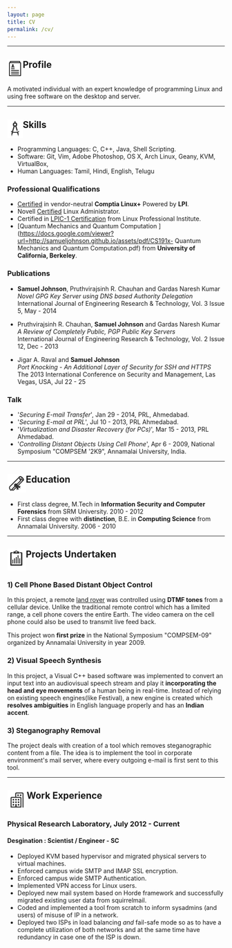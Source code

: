 ```yaml
---
layout: page
title: CV
permalink: /cv/
---
```


----

<h2><img alt ="Profile" src="/assets/img/icons/experience.png" align="top">Profile</h2>

A motivated individual with an expert knowledge of programming Linux and using
free software on the desktop and server.

----

<h2><img alt ="Skills" src="/assets/img/icons/skills.png" align="top">Skills</h2>

  * Programming Languages: C, C++, Java, Shell Scripting.
  * Software: Git, Vim, Adobe Photoshop, OS X, Arch Linux, Geany, KVM, VirtualBox,
  * Human Languages: Tamil, Hindi, English, Telugu

### Professional Qualifications

  * [Certified](https://www.certmetrics.com/comptia/public/verification.aspx?code=LXRG9Z8K6LFE1RV4) in vendor-neutral **Comptia Linux+** Powered by **LPI**.
  * Novell [Certified](https://docs.google.com/viewer?url=https://samueljohnson.github.io/assets/pdf/SamuelJohnson_NCLA_ECR.pdf) Linux Administrator.
  * Certified in [LPIC-1 Certification](/assets/img/LPI%20LPIC-1.jpg) from Linux Professional Institute.
  * [Quantum Mechanics and Quantum Computation ](https://docs.google.com/viewer?url=http://samueljohnson.github.io/assets/pdf/CS191x- Quantum Mechanics and Quantum Computation.pdf) from **University of California, Berkeley**.

### Publications

  * **Samuel Johnson**, Pruthvirajsinh R. Chauhan and Gardas Naresh Kumar
<br> *Novel GPG Key Server using DNS based Authority Delegation*
<br> International Journal of Engineering Research & Technology, Vol. 3 Issue 5, May - 2014

  * Pruthvirajsinh R. Chauhan, **Samuel Johnson** and Gardas Naresh Kumar
<br> *A Review of Completely Public, PGP Public Key Servers*
<br> International Journal of Engineering Research & Technology, Vol. 2 Issue 12, Dec - 2013

  * Jigar A. Raval and **Samuel Johnson**
<br> *Port Knocking - An Additional Layer of Security for SSH and HTTPS*
<br> The 2013 International Conference on Security and Management, Las Vegas, USA, Jul 22 - 25

### Talk

  * '*Securing E-mail Transfer*', Jan 29 - 2014, PRL, Ahmedabad.
  *  '*Securing E-mail at PRL*', Jul 10 - 2013, PRL Ahmedabad.
  * '*Virtualization and Disaster Recovery (for PCs)*', Mar 15 - 2013, PRL Ahmedabad.
  * '*Controlling Distant Objects Using Cell Phone*', Apr 6 - 2009, National Symposium "COMPSEM '2K9", Annamalai University, India.

----

<h2><img alt ="Education" src="/assets/img/icons/education.png" align="top">Education</h2>

  * First class degree, M.Tech in **Information Security and Computer Forensics** from SRM University. 2010 - 2012
  * First class degree with **distinction**, B.E. in **Computing Science** from Annamalai University. 2006 - 2010

----

<h2><img alt ="Projecs Undertaken" src="/assets/img/icons/projects.png" align="top">Projects Undertaken</h2>

### 1) Cell Phone Based Distant Object Control

In this project, a remote [land
rover](/assets/img/13032009263.jpg) was controlled using
**DTMF tones** from a cellular device. Unlike the traditional remote control
which has a limited range, a cell phone covers the entire Earth. The video
camera on the cell phone could also be used to transmit live feed back.

This project won **first prize** in the National Symposium "COMPSEM-09"
organized by Annamalai University in year 2009.

### 2) Visual Speech Synthesis

In this project, a Visual C++ based software was implemented to convert an
input text into an audiovisual speech stream and play it **incorporating the
head and eye movements** of a human being in real-time. Instead of relying on
existing speech engines(like Festival), a new engine is created which
**resolves ambiguities** in English language properly and has an **Indian
accent**.

### 3) Steganography Removal

The project deals with creation of a tool which removes steganographic content
from a file. The idea is to implement the tool in corporate environment's mail server,
where every outgoing e-mail is first sent to this tool.

----

<h2><img alt ="Work Experience" src="/assets/img/icons/agency.jpg" align="top">Work Experience</h2>

### Physical Research Laboratory, July 2012 - Current

#### Desgination : Scientist / Engineer - SC

  * Deployed KVM based hypervisor and migrated physical servers to virtual machines.
  * Enforced campus wide SMTP and IMAP SSL encryption.
  * Enforced campus wide SMTP Authentication.
  * Implemented VPN access for Linux users.
  * Deployed new mail system based on Horde framework and successfully migrated existing user data from squirrelmail.
  * Coded and implemented a tool from scratch to inform sysadmins (and users) of misuse of IP in a network.
  * Deployed two ISPs in load balancing *and* fail-safe mode so as to have a complete
utilization of both networks and at the same time have redundancy in case one of the ISP is down.

